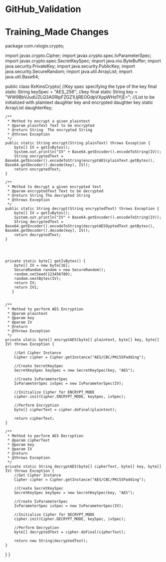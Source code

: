 # GitHub_Validation
# Training_Made Changes
package com.rxlogix.crypto;

import javax.crypto.Cipher;
import javax.crypto.spec.IvParameterSpec;
import javax.crypto.spec.SecretKeySpec;
import java.nio.ByteBuffer;
import java.security.PrivateKey;
import java.security.PublicKey;
import java.security.SecureRandom;
import java.util.ArrayList;
import java.util.Base64;

public class RxKmsCrypto{
    //Key spec specifying the type of the key
    final static String keySpec = "AES_256";
    //key
    final static String key = "WW9BbVJudUZLQ3A0RlpFZGZ1UjREOGdpVXppWHd1YjE=";
    //List to be initialized with plaintext daughter key and encrypted daughter key
    static ArrayList<String> daughterKey;


    /**
     * Method to encrypt a given plaintext
     * @param plainText Text to be encrypted
     * @return String  The encrypted String
     * @throws Exception
     */
    public static String encrypt(String plainText) throws Exception {
        byte[] IV = getIvBytes();
        System.out.println("IV" + Base64.getEncoder().encodeToString(IV));
        String encryptedText = Base64.getEncoder().encodeToString(encryptAES(plainText.getBytes(), Base64.getDecoder().decode(key), IV));
        return encryptedText;
    }

    /**
     * Method to decrypt a given encrypted text
     * @param encryptedText Text to be decrypted
     * @return String The decrypted String
     * @throws Exception
     */
    public static String decrypt(String encryptedText) throws Exception {
        byte[] IV = getIvBytes();
        System.out.println("IV" + Base64.getEncoder().encodeToString(IV));
        String decryptedText = Base64.getEncoder().encodeToString(decryptAES9yptedText.getBytes(), Base64.getDecoder().decode(key), IV));
        return decryptedText;
    }




    private static byte[] getIvBytes() {
        byte[] IV = new byte[16];
        SecureRandom random = new SecureRandom();
        random.setSeed(123456789);
        random.nextBytes(IV);
        return IV;
        return IV1;
       }


    /**
     * Method to perform AES Encryption
     * @param plaintext
     * @param key
     * @param IV
     * @return
     * @throws Exception
     */
    private static byte[] encryptAES(byte[] plaintext, byte[] key, byte[] IV) throws Exception {

        //Get Cipher Instance
        Cipher cipher = Cipher.getInstance("AES/CBC/PKCS5Padding");

        //Create SecretKeySpec
        SecretKeySpec keySpec = new SecretKeySpec(key, "AES");

        //Create IvParameterSpec
        IvParameterSpec ivSpec = new IvParameterSpec(IV);

        //Initialize Cipher for ENCRYPT_MODE
        cipher.init(Cipher.ENCRYPT_MODE, keySpec, ivSpec);

        //Perform Encryption
        byte[] cipherText = cipher.doFinal(plaintext);

        return cipherText;
    }

    /**
     * Method to perform AES Decryption
     * @param cipherText
     * @param key
     * @param IV
     * @return
     * @throws Exception
     */
    private static String decryptAES(byte[] cipherText, byte[] key, byte[] IV) throws Exception {
        //Get Cipher Instance
        Cipher cipher = Cipher.getInstance("AES/CBC/PKCS5Padding");

        //Create SecretKeySpec
        SecretKeySpec keySpec = new SecretKeySpec(key, "AES");

        //Create IvParameterSpec
        IvParameterSpec ivSpec = new IvParameterSpec(IV);

        //Initialize Cipher for DECRYPT_MODE
        cipher.init(Cipher.DECRYPT_MODE, keySpec, ivSpec);

        //Perform Decryption
        byte[] decryptedText = cipher.doFinal(cipherText);

        return new String(decryptedText);
    }
}
}

